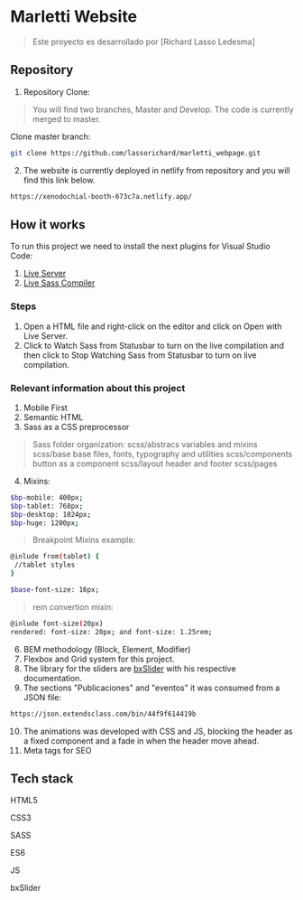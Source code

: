 # Marletti Website

> Este proyecto es desarrollado por [Richard Lasso Ledesma]

## Repository

1. Repository Clone:

>You will find two branches, Master and Develop. The code is currently merged to master.

Clone master branch:

```bash
git clone https://github.com/lassorichard/marletti_webpage.git
```

2. The website is currently deployed in netlify from repository and you will find this link below.

```bash
https://xenodochial-booth-673c7a.netlify.app/
```

## How it works

To run this project we need to install the next plugins for Visual Studio Code:

1. [Live Server](https://marketplace.visualstudio.com/items?itemName=ritwickdey.LiveServer)
2. [Live Sass Compiler](https://marketplace.visualstudio.com/items?itemName=ritwickdey.live-sass)

### Steps

  1. Open a HTML file and right-click on the editor and click on Open with Live Server.
  2. Click to Watch Sass from Statusbar to turn on the live compilation and then click to Stop Watching Sass from Statusbar to turn on live compilation.

### Relevant information about this project

1. Mobile First
2. Semantic HTML
3. Sass as a CSS preprocessor
>Sass folder organization: 
    scss/abstracs variables and mixins
    scss/base base files, fonts, typography and utilities
    scss/components button as a component
    scss/layout header and footer
    scss/pages
4. Mixins:

```bash
$bp-mobile: 400px;
$bp-tablet: 768px;
$bp-desktop: 1024px;
$bp-huge: 1200px;
```
> Breakpoint Mixins example:

```bash
@inlude from(tablet) {
 //tablet styles
}
```

```bash
$base-font-size: 16px;
```
> rem convertion mixin:

```bash
@inlude font-size(20px)
rendered: font-size: 20px; and font-size: 1.25rem;
```

6. BEM methodology (Block, Element, Modifier)
7. Flexbox and Grid system for this project.
8. The library for the sliders are [bxSlider](https://bxslider.com/) with his respective documentation.
9. The sections "Publicaciones" and "eventos" it was consumed from a JSON file: 

```bash
https://json.extendsclass.com/bin/44f9f614419b
```

10. The animations was developed with CSS and JS, blocking the header as a fixed component and a fade in when the header move ahead.
11. Meta tags for SEO

## Tech stack

HTML5

CSS3

SASS

ES6

JS

bxSlider